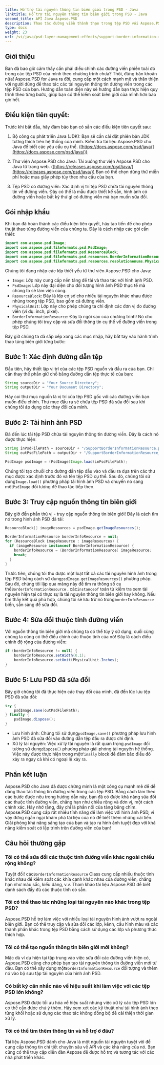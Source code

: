 ```yaml
---
title: Hỗ trợ tài nguyên thông tin biên giới trong PSD - Java
linktitle: Hỗ trợ tài nguyên thông tin biên giới trong PSD - Java
second_title: API Java Aspose.PSD
description: Thao tác đường viền thành thạo trong tệp PSD với Aspose.PSD cho Java. Tìm hiểu cách sửa đổi độ rộng đường viền, đơn vị, v.v. thông qua các bước dễ thực hiện. Nâng cao thiết kế PSD của bạn theo chương trình.
type: docs
weight: 23
url: /vi/java/psd-layer-management-effects/support-border-information-resource-psd/
---
```

## Giới thiệu

Bạn đã bao giờ cảm thấy cần phải điều chỉnh các đường viền phiền toái đó trong các tệp PSD của mình theo chương trình chưa? Thôi, đừng băn khoăn nữa! Aspose.PSD for Java ra đời, cung cấp một cách mạnh mẽ và thân thiện với người dùng để thao tác các tài nguyên thông tin đường viền trong các tệp PSD của bạn. Hướng dẫn toàn diện này sẽ hướng dẫn bạn thực hiện quy trình theo từng bước, giúp bạn có thể kiểm soát biên giới của mình hơn bao giờ hết.

## Điều kiện tiên quyết:

Trước khi bắt đầu, hãy đảm bảo bạn có sẵn các điều kiện tiên quyết sau:

1. Bộ công cụ phát triển Java (JDK): Bạn sẽ cần cài đặt phiên bản JDK tương thích trên hệ thống của mình. Kiểm tra tài liệu Aspose.PSD cho Java để biết các yêu cầu cụ thể. ([https://docs.aspose.com/psd/java/](https://docs.aspose.com/psd/java/))

2. Thư viện Aspose.PSD cho Java: Tải xuống thư viện Aspose.PSD cho Java từ trang web. ([https://releases.aspose.com/psd/java/](https://releases.aspose.com/psd/java/)) Bạn có thể chọn dùng thử miễn phí hoặc mua giấy phép tùy theo nhu cầu của bạn.

3. Tệp PSD có đường viền: Xác định vị trí tệp PSD chứa tài nguyên thông tin về đường viền. Đây có thể là mẫu được thiết kế sẵn, hình ảnh có đường viền hoặc bất kỳ thứ gì có đường viền mà bạn muốn sửa đổi.

## Gói nhập khẩu

Khi bạn đã hoàn thành các điều kiện tiên quyết, hãy tạo tiền đề cho phép thuật thao túng đường viền của chúng ta. Đây là cách nhập các gói cần thiết:

```java
import com.aspose.psd.Image;
import com.aspose.psd.fileformats.psd.PsdImage;
import com.aspose.psd.fileformats.psd.ResourceBlock;
import com.aspose.psd.fileformats.psd.resources.BorderInformationResource;
import com.aspose.psd.fileformats.psd.resources.resolutionenums.PhysicalUnit;
```

Chúng tôi đang nhập các lớp thiết yếu từ thư viện Aspose.PSD cho Java:

- `Image`: Lớp này cung cấp nền tảng để tải và thao tác với hình ảnh PSD.
- `PsdImage`: Lớp này đại diện cho đối tượng hình ảnh PSD thực tế mà chúng ta sẽ làm việc cùng.
- `ResourceBlock`: Đây là lớp cơ sở cho nhiều tài nguyên khác nhau được nhúng trong tệp PSD, bao gồm cả đường viền.
- `PhysicalUnit`: Lớp này cho phép chúng ta chỉ định các đơn vị đo đường viền (ví dụ: inch, pixel).
- `BorderInformationResource`: Đây là ngôi sao của chương trình! Nó cho phép chúng tôi truy cập và sửa đổi thông tin cụ thể về đường viền trong tệp PSD.

Bây giờ chúng ta đã sắp xếp xong các mục nhập, hãy bắt tay vào hành trình thao túng biên giới từng bước:

## Bước 1: Xác định đường dẫn tệp

Đầu tiên, hãy thiết lập vị trí của các tệp PSD nguồn và đầu ra của bạn. Chỉ cần thay thế phần giữ chỗ bằng đường dẫn tệp thực tế của bạn:

```java
String sourceDir = "Your Source Directory";
String outputDir = "Your Document Directory";
```

Hãy coi thư mục nguồn là vị trí của tệp PSD gốc với các đường viền bạn muốn điều chỉnh. Thư mục đầu ra sẽ chứa tệp PSD đã sửa đổi sau khi chúng tôi áp dụng các thay đổi của mình.

## Bước 2: Tải hình ảnh PSD

Đã đến lúc tải tệp PSD chứa tài nguyên thông tin đường viền. Đây là cách nó được thực hiện:

```java
String inPsdFilePath = sourceDir + "/SupportBorderInformationResource.psd";
String outPsdFilePath = outputDir + "/SupportBorderInformationResource_output.psd";

PsdImage psdImage = (PsdImage)Image.load(inPsdFilePath);
```

 Chúng tôi tạo chuỗi cho đường dẫn tệp đầu vào và đầu ra dựa trên các thư mục được xác định trước đó và tên tệp PSD cụ thể. Sau đó, chúng tôi sử dụng`Image.load()` phương pháp tải hình ảnh PSD và chuyển nó sang một`PsdImage` đối tượng để thao tác tiếp theo.

## Bước 3: Truy cập nguồn thông tin biên giới

Bây giờ đến phần thú vị - truy cập nguồn thông tin biên giới! Đây là cách tìm nó trong hình ảnh PSD đã tải:

```java
ResourceBlock[] imageResources = psdImage.getImageResources();

BorderInformationResource borderInfoResource = null;
for (ResourceBlock imageResource : imageResources) {
  if (imageResource instanceof BorderInformationResource) {
    borderInfoResource = (BorderInformationResource) imageResource;
    break;
  }
}
```

Trước tiên, chúng tôi thu được một loạt tất cả các tài nguyên hình ảnh trong tệp PSD bằng cách sử dụng`psdImage.getImageResources()` phương pháp. Sau đó, chúng tôi lặp qua mảng này để tìm ra thông số cụ thể`BorderInformationResource` . các`instanceof` toán tử kiểm tra xem tài nguyên hiện tại có thực sự là tài nguyên thông tin biên giới hay không. Nếu tìm thấy kết quả phù hợp, chúng tôi sẽ lưu trữ nó trong`borderInfoResource` biến, sẵn sàng để sửa đổi.

## Bước 4: Sửa đổi thuộc tính đường viền

Với nguồn thông tin biên giới mà chúng ta có thể tùy ý sử dụng, cuối cùng chúng ta cũng có thể điều chỉnh các thuộc tính của nó! Đây là cách điều chỉnh độ rộng của đường viền:

```java
if (borderInfoResource != null) {
    borderInfoResource.setWidth(0.1);
    borderInfoResource.setUnit(PhysicalUnit.Inches);
}
```

## Bước 5: Lưu PSD đã sửa đổi

Bây giờ chúng tôi đã thực hiện các thay đổi của mình, đã đến lúc lưu tệp PSD đã sửa đổi:

```java
try {
    psdImage.save(outPsdFilePath);
} finally {
    psdImage.dispose();
}
```

-  Lưu hình ảnh: Chúng tôi sử dụng`psdImage.save()` phương pháp lưu hình ảnh PSD đã sửa đổi vào đường dẫn tệp đầu ra được chỉ định.
-  Xử lý tài nguyên: Việc xử lý tài nguyên là rất quan trọng.`psdImage` đối tượng sử dụng`dispose()` phương pháp giải phóng tài nguyên hệ thống. Việc này được thực hiện trong một`finally` block để đảm bảo điều đó xảy ra ngay cả khi có ngoại lệ xảy ra.

## Phần kết luận

Aspose.PSD cho Java đã được chứng minh là một công cụ mạnh mẽ để dễ dàng thao tác thông tin đường viền trong các tệp PSD. Bằng cách làm theo các bước được nêu trong hướng dẫn này, bạn đã có được khả năng sửa đổi các thuộc tính đường viền, chẳng hạn như chiều rộng và đơn vị, một cách chính xác. Hãy nhớ rằng, đây chỉ là phần nổi của tảng băng chìm. Aspose.PSD cung cấp rất nhiều tính năng để làm việc với hình ảnh PSD, vì vậy đừng ngần ngại khám phá tài liệu của nó để biết thêm những cải tiến. Giải phóng khả năng sáng tạo của bạn và tạo ra hình ảnh tuyệt đẹp với khả năng kiểm soát có lập trình trên đường viền của bạn! 

## Câu hỏi thường gặp

### Tôi có thể sửa đổi các thuộc tính đường viền khác ngoài chiều rộng không?

 Tuyệt đối! các`BorderInformationResource` Class cung cấp nhiều thuộc tính khác nhau để kiểm soát các khía cạnh khác nhau của đường viền, chẳng hạn như màu sắc, kiểu dáng, v.v. Tham khảo tài liệu Aspose.PSD để biết danh sách đầy đủ các thuộc tính có sẵn.

### Tôi có thể thao tác những loại tài nguyên nào khác trong tệp PSD?

Aspose.PSD hỗ trợ làm việc với nhiều loại tài nguyên hình ảnh vượt ra ngoài biên giới. Bạn có thể truy cập và sửa đổi các lớp, kênh, cấu hình màu và các thành phần khác trong tệp PSD bằng cách sử dụng các lớp và phương thức thích hợp.

### Tôi có thể tạo nguồn thông tin biên giới mới không?

 Mặc dù ví dụ hiện tại tập trung vào việc sửa đổi các đường viền hiện có, Aspose.PSD cũng cho phép bạn tạo tài nguyên thông tin đường viền mới từ đầu. Bạn có thể xây dựng một`BorderInformationResource` đối tượng và thêm nó vào bộ sưu tập tài nguyên của hình ảnh PSD.

### Có bất kỳ cân nhắc nào về hiệu suất khi làm việc với các tệp PSD lớn không?

Aspose.PSD được tối ưu hóa về hiệu suất nhưng việc xử lý các tệp PSD lớn có thể cần được chú ý thêm. Hãy xem xét các kỹ thuật như tải hình ảnh theo từng khối hoặc sử dụng các thao tác không đồng bộ để cải thiện thời gian xử lý.

### Tôi có thể tìm thêm thông tin và hỗ trợ ở đâu?

Tài liệu Aspose.PSD dành cho Java là một nguồn tài nguyên tuyệt vời để cung cấp thông tin chi tiết chuyên sâu về API và các khả năng của nó. Bạn cũng có thể truy cập diễn đàn Aspose để được hỗ trợ và tương tác với các nhà phát triển khác. 